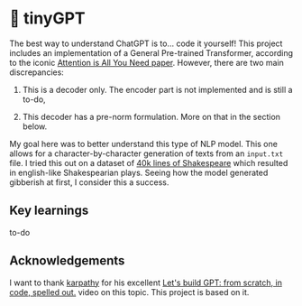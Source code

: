 # 🤖 tinyGPT

The best way to understand ChatGPT is to... code it yourself! This project includes an implementation of a General Pre-trained Transformer, according to the iconic [Attention is All You Need paper](https://arxiv.org/abs/1706.03762). However, there are two main discrepancies:

1) This is a decoder only. The encoder part is not implemented and is still a to-do,

2) This decoder has a pre-norm formulation. More on that in the section below.

My goal here was to better understand this type of NLP model. This one allows for a character-by-character generation of texts from an `input.txt` file. I tried this out on a dataset of [40k lines of Shakespeare](https://huggingface.co/datasets/tiny_shakespeare) which resulted in english-like Shakespearian plays. Seeing how the model generated gibberish at first, I consider this a success.

## Key learnings

to-do

## Acknowledgements

I want to thank [karpathy](https://github.com/karpathy) for his excellent [Let's build GPT: from scratch, in code, spelled out.](https://www.youtube.com/watch?v=kCc8FmEb1nY) video on this topic. This project is based on it.
